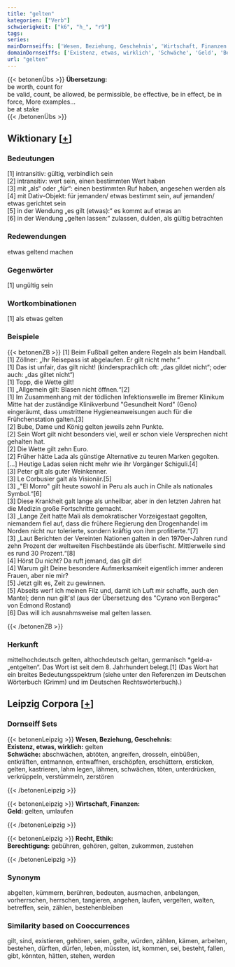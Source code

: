 ```yaml
---
title: "gelten"
kategorien: ["Verb"]
schwierigkeit: ["k6", "h_", "r9"]
tags:
series:
mainDornseiffs: ['Wesen, Beziehung, Geschehnis', 'Wirtschaft, Finanzen', 'Recht, Ethik']
domainDornseiffs: ['Existenz, etwas, wirklich', 'Schwäche', 'Geld', 'Berechtigung']
url: "gelten"
---
```


{{< betonenÜbs >}}
**Übersetzung:**  
be worth, count for  
be valid, count, be allowed, be permissible, be effective, be in effect, be in force, More examples...  
be at stake  
{{< /betonenÜbs >}}

## Wiktionary [[+](https://de.wiktionary.org/wiki/gelten)]

### Bedeutungen
[1] intransitiv: gültig, verbindlich sein  
[2] intransitiv: wert sein, einen bestimmten Wert haben  
[3] mit „als“ oder „für“: einen bestimmten Ruf haben, angesehen werden als  
[4] mit Dativ-Objekt: für jemanden/ etwas bestimmt sein, auf jemanden/ etwas gerichtet sein  
[5] in der Wendung „es gilt (etwas):“ es kommt auf etwas an  
[6] in der Wendung „gelten lassen:“ zulassen, dulden, als gültig betrachten  

### Redewendungen
etwas geltend machen  

### Gegenwörter
[1] ungültig sein  

### Wortkombinationen
[1] als etwas gelten  

### Beispiele
{{< betonenZB >}}
[1] Beim Fußball gelten andere Regeln als beim Handball.  
[1] Zöllner: „Ihr Reisepass ist abgelaufen. Er gilt nicht mehr.“  
[1] Das ist unfair, das gilt nicht! (kindersprachlich oft: „das gildet nicht“; oder auch: „das giltet nicht“)  
[1] Topp, die Wette gilt!  
[1] „Allgemein gilt: Blasen nicht öffnen.“[2]  
[1] Im Zusammenhang mit der tödlichen Infektionswelle im Bremer Klinikum Mitte hat der zuständige Klinikverbund "Gesundheit Nord" (Geno) eingeräumt, dass umstrittene Hygieneanweisungen auch für die Frühchenstation galten.[3]  
[2] Bube, Dame und König gelten jeweils zehn Punkte.  
[2] Sein Wort gilt nicht besonders viel, weil er schon viele Versprechen nicht gehalten hat.  
[2] Die Wette gilt zehn Euro.  
[2] Früher hätte Lada als günstige Alternative zu teuren Marken gegolten. […] Heutige Ladas seien nicht mehr wie ihr Vorgänger Schiguli.[4]  
[3] Peter gilt als guter Weinkenner.  
[3] Le Corbusier galt als Visionär.[5]  
[3] „"El Morro" gilt heute sowohl in Peru als auch in Chile als nationales Symbol.“[6]  
[3] Diese Krankheit galt lange als unheilbar, aber in den letzten Jahren hat die Medizin große Fortschritte gemacht.  
[3] „Lange Zeit hatte Mali als demokratischer Vorzeigestaat gegolten, niemandem fiel auf, dass die frühere Regierung den Drogenhandel im Norden nicht nur tolerierte, sondern kräftig von ihm profitierte.“[7]  
[3] „Laut Berichten der Vereinten Nationen galten in den 1970er-Jahren rund zehn Prozent der weltweiten Fischbestände als überfischt. Mittlerweile sind es rund 30 Prozent.“[8]  
[4] Hörst Du nicht? Da ruft jemand, das gilt dir!  
[4] Warum gilt Deine besondere Aufmerksamkeit eigentlich immer anderen Frauen, aber nie mir?  
[5] Jetzt gilt es, Zeit zu gewinnen.  
[5] Abseits werf ich meinen Filz und, damit ich Luft mir schaffe, auch den Mantel; denn nun gilt's! (aus der Übersetzung des "Cyrano von Bergerac" von Edmond Rostand)  
[6] Das will ich ausnahmsweise mal gelten lassen.  

{{< /betonenZB >}}
### Herkunft
mittelhochdeutsch gelten, althochdeutsch geltan, germanisch *geld-a- „entgelten“. Das Wort ist seit dem 8. Jahrhundert belegt.[1] (Das Wort hat ein breites Bedeutungsspektrum (siehe unter den Referenzen im Deutschen Wörterbuch (Grimm) und im Deutschen Rechtswörterbuch).)  


## Leipzig Corpora [[+](https://corpora.uni-leipzig.de/en/res?word=gelten&corpusId=deu_newscrawl-public_2018)]

### Dornseiff Sets
{{< betonenLeipzig >}}
**Wesen, Beziehung, Geschehnis:**  
**Existenz, etwas, wirklich:** gelten  
**Schwäche:** abschwächen, abtöten, angreifen, drosseln, einbüßen, entkräften, entmannen, entwaffnen, erschöpfen, erschüttern, ersticken, gelten, kastrieren, lahm legen, lähmen, schwächen, töten, unterdrücken, verkrüppeln, verstümmeln, zerstören  

{{< /betonenLeipzig >}}


{{< betonenLeipzig >}}
**Wirtschaft, Finanzen:**  
**Geld:** gelten, umlaufen  

{{< /betonenLeipzig >}}


{{< betonenLeipzig >}}
**Recht, Ethik:**  
**Berechtigung:** gebühren, gehören, gelten, zukommen, zustehen  

{{< /betonenLeipzig >}}

### Synonym
abgelten, kümmern, berühren, bedeuten, ausmachen, anbelangen, vorherrschen, herrschen, tangieren, angehen, laufen, vergelten, walten, betreffen, sein, zählen, bestehenbleiben


### Similarity based on Cooccurrences
gilt, sind, existieren, gehören, seien, gelte, würden, zählen, kämen, arbeiten, bestehen, dürften, dürfen, leben, müssten, ist, kommen, sei, besteht, fallen, gibt, könnten, hätten, stehen, werden

